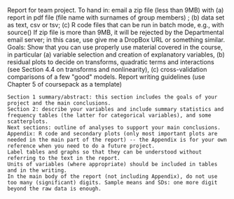  Report for team project. To hand in: email a zip file (less than 9MB) with (a) report in pdf file (file name with surnames of group members) ; (b) data set as text, csv or tsv; (c) R code files that can be run in batch mode, e.g., with source()
If zip file is more than 9MB, it will be rejected by the Departmental email server; in this case, use give me a DropBox URL or something similar.
Goals: Show that you can use properly use material covered in the course, in particular (a) variable selection and creation of explanatory variables, (b) residual plots to decide on transforms, quadratic terms and interactions (see Section 4.4 on transforms and nonlinearity), (c) cross-validation comparisons of a few "good" models.
Report writing guidelines (use Chapter 5 of coursepack as a template)

    Section 1 summary/abstract: this section includes the goals of your project and the main conclusions.
    Section 2: describe your variables and include summary statistics and frequency tables (the latter for categorical variables), and some scatterplots.
    Next sections: outline of analyses to support your main conclusions.
    Appendix: R code and secondary plots (only most important plots are needed in the main part of the report) -- the Appendix is for your own reference when you need to do a future project.
    Label tables and graphs so that they can be understood without referring to the text in the report.
    Units of variables (where appropriate) should be included in tables and in the writing.
    In the main body of the report (not including Appendix), do not use too many (significant) digits. Sample means and SDs: one more digit beyond the raw data is enough. 

